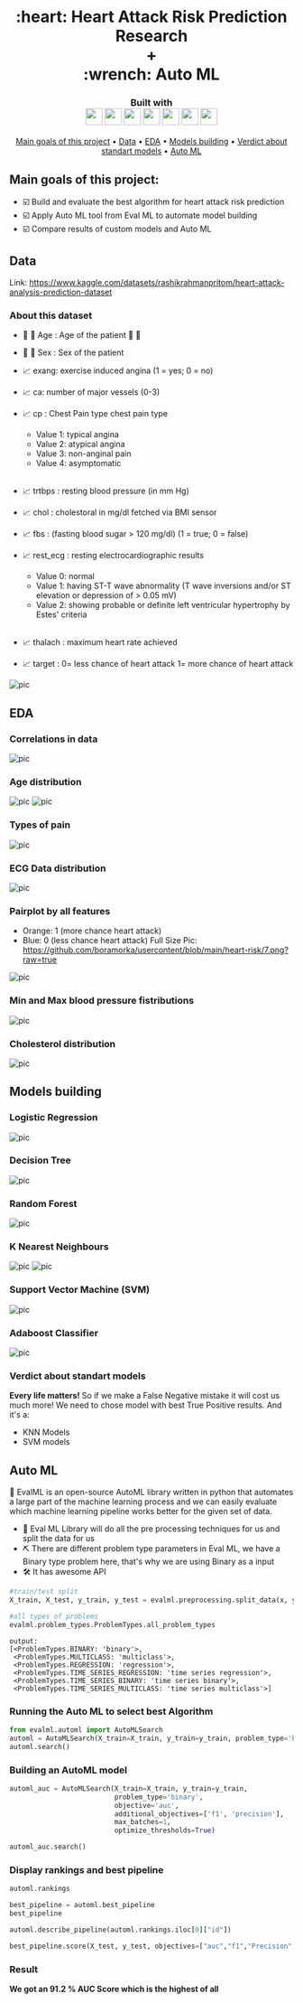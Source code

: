 <h1 align="center">
  <br>
:heart: Heart Attack Risk Prediction Research <br> + <br> :wrench: Auto ML <br>

</h1>

<h3 align="center">
  Built with
  <br>
    <img src="https://img.shields.io/badge/python-3670A0?style=for-the-badge&logo=python&logoColor=ffdd54" height="30">
    <img src="https://github.com/boramorka/usercontent/blob/main/heart-risk/EvalML.png?raw=true" height="30">
    <img src="https://raw.githubusercontent.com/boramorka/usercontent/aad4d15178483720bcc0562617c86a7c84a7d257/shields.io/matplotlib.svg" height="30">
    <img src="https://raw.githubusercontent.com/boramorka/usercontent/aad4d15178483720bcc0562617c86a7c84a7d257/shields.io/numpy.svg" height="30">
    <img src="https://raw.githubusercontent.com/boramorka/usercontent/aad4d15178483720bcc0562617c86a7c84a7d257/shields.io/pandas.svg" height="30">
    <img src="https://raw.githubusercontent.com/boramorka/usercontent/aad4d15178483720bcc0562617c86a7c84a7d257/shields.io/scikit-learn.svg" height="30">
    <img src="https://img.shields.io/badge/github-%23121011.svg?style=for-the-badge&logo=github&logoColor=green" height="30">
</h3>

<p align="center">
  <a href="#main-goals-of-this-project">Main goals of this project</a> •
  <a href="#data">Data</a> •
  <a href="#eda">EDA</a> •
  <a href="#models-building">Models building</a> •
  <a href="#verdict-about-standart-models">Verdict about standart models</a> •
  <a href="#auto-ml">Auto ML</a>
</p>

## Main goals of this project:
* :ballot_box_with_check: Build and evaluate the best algorithm for heart attack risk prediction
* :ballot_box_with_check: Apply Auto ML tool from Eval ML to automate model building
* :ballot_box_with_check: Compare results of custom models and Auto ML

## Data
Link: https://www.kaggle.com/datasets/rashikrahmanpritom/heart-attack-analysis-prediction-dataset

### About this dataset
- :child: :older_man: Age : Age of the patient :girl: :older_woman:
  
- :bearded_person: :woman: Sex : Sex of the patient
- :chart_with_upwards_trend: exang: exercise induced angina (1 = yes; 0 = no)
- :chart_with_upwards_trend: ca: number of major vessels (0-3)
- :chart_with_upwards_trend: cp : Chest Pain type chest pain type
  - Value 1: typical angina
  - Value 2: atypical angina
  - Value 3: non-anginal pain
  - Value 4: asymptomatic
<br><br>
- :chart_with_upwards_trend: trtbps : resting blood pressure (in mm Hg)
- :chart_with_upwards_trend: chol : cholestoral in mg/dl fetched via BMI sensor
- :chart_with_upwards_trend: fbs : (fasting blood sugar > 120 mg/dl) (1 = true; 0 = false)
- :chart_with_upwards_trend: rest_ecg : resting electrocardiographic results
  - Value 0: normal
  - Value 1: having ST-T wave abnormality (T wave inversions and/or ST elevation or depression of > 0.05 mV)
  - Value 2: showing probable or definite left ventricular hypertrophy by Estes' criteria
<br><br>
- :chart_with_upwards_trend: thalach : maximum heart rate achieved
- :chart_with_upwards_trend: target : 0= less chance of heart attack 1= more chance of heart attack

![pic](https://github.com/boramorka/usercontent/blob/main/heart-risk/Screenshot_1.png?raw=true)

## EDA

### Correlations in data
![pic](https://github.com/boramorka/usercontent/blob/main/heart-risk/output2.png?raw=true)
### Age distribution
![pic](https://github.com/boramorka/usercontent/blob/main/heart-risk/3.png?raw=true)
![pic](https://github.com/boramorka/usercontent/blob/main/heart-risk/4.png?raw=true)
### Types of pain
![pic](https://github.com/boramorka/usercontent/blob/main/heart-risk/5.png?raw=true)
### ECG Data distribution
![pic](https://github.com/boramorka/usercontent/blob/main/heart-risk/6.png?raw=true)
### Pairplot by all features
- Orange: 1 (more chance heart attack)
- Blue: 0 (less chance heart attack)
Full Size Pic: https://github.com/boramorka/usercontent/blob/main/heart-risk/7.png?raw=true

![pic](https://github.com/boramorka/usercontent/blob/main/heart-risk/7.png?raw=true)
### Min and Max blood pressure fistributions
![pic](https://github.com/boramorka/usercontent/blob/main/heart-risk/8.png?raw=true)
### Cholesterol distribution
![pic](https://github.com/boramorka/usercontent/blob/main/heart-risk/9.png?raw=true)


## Models building

### Logistic Regression
![pic](https://github.com/boramorka/usercontent/blob/main/heart-risk/10.png?raw=true)
### Decision Tree
![pic](https://github.com/boramorka/usercontent/blob/main/heart-risk/11.png?raw=true)
### Random Forest
![pic](https://github.com/boramorka/usercontent/blob/main/heart-risk/12.png?raw=true)
### K Nearest Neighbours
![pic](https://github.com/boramorka/usercontent/blob/main/heart-risk/13.png?raw=true)
![pic](https://github.com/boramorka/usercontent/blob/main/heart-risk/14.png?raw=true)
### Support Vector Machine (SVM)
![pic](https://github.com/boramorka/usercontent/blob/main/heart-risk/15.png?raw=true)
### Adaboost  Classifier
![pic](https://github.com/boramorka/usercontent/blob/main/heart-risk/16.png?raw=true)
### Verdict about standart models
**Every life matters!** So if we make a False Negative mistake it will cost us much more! We need to chose model with best True Positive results. And it's a:
- KNN Models
- SVM models

## Auto ML

:wrench: EvalML is an open-source AutoML library written in python that automates a large part of the machine learning process and we can easily evaluate which machine learning pipeline works better for the given set of data.

- :hammer: Eval ML Library will do all the pre processing techniques for us and split the data for us
- :pick: There are different problem type parameters in Eval ML, we have a Binary type problem here, that's why we are using Binary as a input
- :hammer_and_wrench: It has awesome API

```python
#train/test split
X_train, X_test, y_train, y_test = evalml.preprocessing.split_data(x, y, problem_type='binary')

#all types of problems
evalml.problem_types.ProblemTypes.all_problem_types

```

```
output:
[<ProblemTypes.BINARY: 'binary'>,
 <ProblemTypes.MULTICLASS: 'multiclass'>,
 <ProblemTypes.REGRESSION: 'regression'>,
 <ProblemTypes.TIME_SERIES_REGRESSION: 'time series regression'>,
 <ProblemTypes.TIME_SERIES_BINARY: 'time series binary'>,
 <ProblemTypes.TIME_SERIES_MULTICLASS: 'time series multiclass'>]
```

### Running the Auto ML to select best Algorithm

```python
from evalml.automl import AutoMLSearch
automl = AutoMLSearch(X_train=X_train, y_train=y_train, problem_type='binary')
automl.search()
```

### Building an AutoML model
```python
automl_auc = AutoMLSearch(X_train=X_train, y_train=y_train,
                          problem_type='binary',
                          objective='auc',
                          additional_objectives=['f1', 'precision'],
                          max_batches=1,
                          optimize_thresholds=True)

automl_auc.search()
```

### Display rankings and best pipeline
```python
automl.rankings

best_pipeline = automl.best_pipeline
best_pipeline

automl.describe_pipeline(automl.rankings.iloc[0]["id"])

best_pipeline.score(X_test, y_test, objectives=["auc","f1","Precision","Recall"])
```

### Result
**We got an 91.2 % AUC Score which is the highest of all**